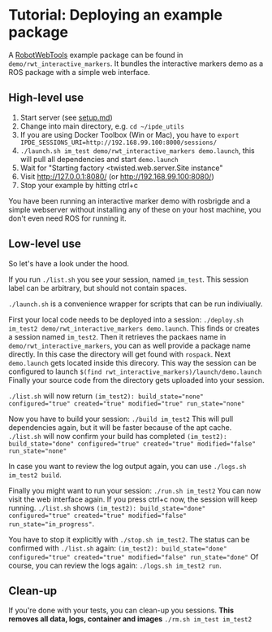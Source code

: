 # Tutorial: Deploying an example package

A [RobotWebTools](http://robotwebtools.org/) example package can be found in `demo/rwt_interactive_markers`.
It bundles the interactive markers demo as a ROS package with a simple web interface.

## High-level use
1. Start server (see [setup.md](setup.md))
2. Change into main directory, e.g. `cd ~/ipde_utils`
3. If you are using Docker Toolbox (Win or Mac), you have to `export IPDE_SESSIONS_URI=http://192.168.99.100:8000/sessions/`
4. `./launch.sh im_test demo/rwt_interactive_markers demo.launch`, this will pull all dependencies and start `demo.launch`
5. Wait for "Starting factory <twisted.web.server.Site instance"
6. Visit http://127.0.0.1:8080/ (or http://192.168.99.100:8080/)
7. Stop your example by hitting ctrl+c

You have been running an interactive marker demo with rosbrigde and a simple webserver without installing any of these on your host machine, you don't even need ROS for running it.

## Low-level use
So let's have a look under the hood.

If you run `./list.sh` you see your session, named `im_test`. This session label can be arbitrary, but should not contain spaces.

`./launch.sh` is a convenience wrapper for scripts that can be run indiviually.

First your local code needs to be deployed into a session:
`./deploy.sh im_test2 demo/rwt_interactive_markers demo.launch`.
This finds or creates a session named `im_test2`.
Then it retrieves the packaes name in `demo/rwt_interactive_markers`, you can as well provide a package name directly. In this case the directory will get found with `rospack`.
Next `demo.launch` gets located inside this direcory.
This way the session can be configured to launch `$(find rwt_interactive_markers)/launch/demo.launch`
Finally your source code from the directory gets uploaded into your session.

`./list.sh` will now return `(im_test2): build_state="none" configured="true" created="true" modified="true" run_state="none"`

Now you have to build your session:
`./build im_test2`
This will pull dependencies again, but it will be faster because of the apt cache.
`./list.sh` will now confirm your build has completed `(im_test2): build_state="done" configured="true" created="true" modified="false" run_state="none"`

In case you want to review the log output again, you can use `./logs.sh im_test2 build`.

Finally you might want to run your session:
`./run.sh im_test2`
You can now visit the web interface again.
If you press ctrl+c now, the session will keep running.
`./list.sh` shows `(im_test2): build_state="done" configured="true" created="true" modified="false" run_state="in_progress"`.

You have to stop it explicitly with `./stop.sh im_test2`.
The status can be confirmed with `./list.sh` again: `(im_test2): build_state="done" configured="true" created="true" modified="false" run_state="done"`
Of course, you can review the logs again: `./logs.sh im_test2 run`.

## Clean-up

If you're done with your tests, you can clean-up you sessions.
**This removes all data, logs, container and images**
`./rm.sh im_test im_test2`
